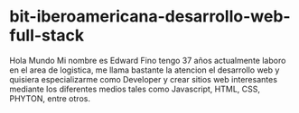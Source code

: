 # bit-iberoamericana-desarrollo-web-full-stack
Hola Mundo
Mi nombre es Edward Fino tengo 37 años actualmente laboro en el area 
de logistica, me llama bastante la atencion el desarrollo web y quisiera especializarme como Developer
y crear sitios web interesantes mediante los diferentes medios tales como Javascript, HTML, CSS, PHYTON, entre otros.
